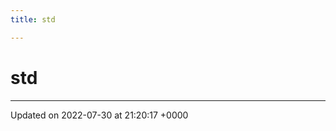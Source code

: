 ```yaml
---
title: std

---
```


# std








-------------------------------

Updated on 2022-07-30 at 21:20:17 +0000